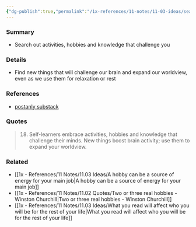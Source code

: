 ```yaml
---
{"dg-publish":true,"permalink":"/1x-references/11-notes/11-03-ideas/search-out-activities-hobbies-and-knowledge-that-challenge-you/","title":"Search out activities, hobbies and knowledge that challenge you","created":"2024-11-25T11:13:03.910+03:00","updated":"2024-12-03T22:30:49.844+03:00"}
---
```



### Summary
- Search out activities, hobbies and knowledge that challenge you

### Details
- Find new things that will challenge our brain and expand our worldview, even as we use them for relaxation or rest

### References
- [postanly substack](https://postanly.substack.com/p/50-habits-of-lifelong-learners-the)

### Quotes
> 18. Self-learners embrace activities, hobbies and knowledge that challenge their minds. New things boost brain activity; use them to expand your worldview.

### Related
- [[1x - References/11 Notes/11.03 Ideas/A hobby can be a source of energy for your main job\|A hobby can be a source of energy for your main job]]
- [[1x - References/11 Notes/11.02 Quotes/Two or three real hobbies - Winston Churchill\|Two or three real hobbies - Winston Churchill]]
- [[1x - References/11 Notes/11.03 Ideas/What you read will affect who you will be for the rest of your life\|What you read will affect who you will be for the rest of your life]]
